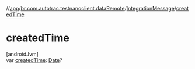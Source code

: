 //[app](../../../index.md)/[br.com.autotrac.testnanoclient.dataRemote](../index.md)/[IntegrationMessage](index.md)/[createdTime](created-time.md)

# createdTime

[androidJvm]\
var [createdTime](created-time.md): [Date](https://developer.android.com/reference/kotlin/java/util/Date.html)?
